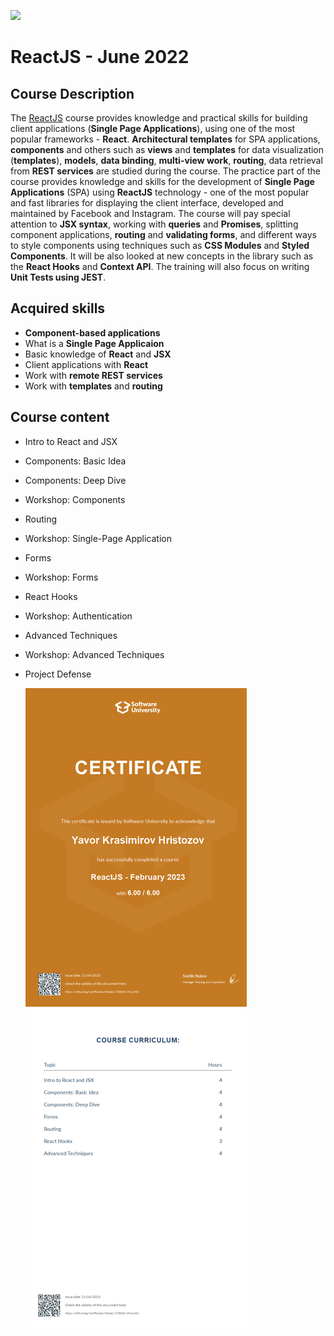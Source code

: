 ![](https://camo.githubusercontent.com/42a8354a436ef9f08168b5b971dbc7646ab3abfdf1056db81c3bdd5734b97e9f/68747470733a2f2f6e616b6f762e636f6d2f77702d636f6e74656e742f75706c6f6164732f323031342f30312f536f6674776172652d556e69766572736974792d4c6f676f2d626c75652d686f72697a6f6e74616c2e706e67)

# ReactJS - June 2022

## Course Description

The [ReactJS](https://softuni.bg/trainings/3727/reactjs-june-2022) course provides knowledge and practical skills for building client applications (**Single Page Applications**), using one of the most popular frameworks - **React**. **Architectural templates** for SPA applications, **components** and others such as **views** and **templates** for data visualization (**templates**), **models**, **data binding**, **multi-view work**, **routing**, data retrieval from **REST services** are studied during the course. The practice part of the course provides knowledge and skills for the development of **Single Page Applications** (SPA) using **ReactJS** technology - one of the most popular and fast libraries for displaying the client interface, developed and maintained by Facebook and Instagram. The course will pay special attention to **JSX syntax**, working with **queries** and **Promises**, splitting component applications, **routing** and **validating forms**, and different ways to style components using techniques such as **CSS Modules** and **Styled Components**. It will be also looked at new concepts in the library such as the **React Hooks** and **Context API**. The training will also focus on writing **Unit Tests using JEST**.

## Acquired skills

- **Component-based applications**
- What is a **Single Page Applicaion**
- Basic knowledge of **React** and **JSX**
- Client applications with **React**
- Work with **remote REST services**
- Work with **templates** and **routing**

## Course content

- Intro to React and JSX
- Components: Basic Idea
- Components: Deep Dive
- Workshop: Components
- Routing
- Workshop: Single-Page Application
- Forms 
- Workshop: Forms
- React Hooks
- Workshop: Authentication
- Advanced Techniques
- Workshop: Advanced Techniques
- Project Defense

  ![HTML   CSS - May 2022 - Certificate](https://raw.githubusercontent.com/yavorhr/certificates/refs/heads/main/ReactJS%20-%20February%202023%20-%20Certificate.jpeg)

